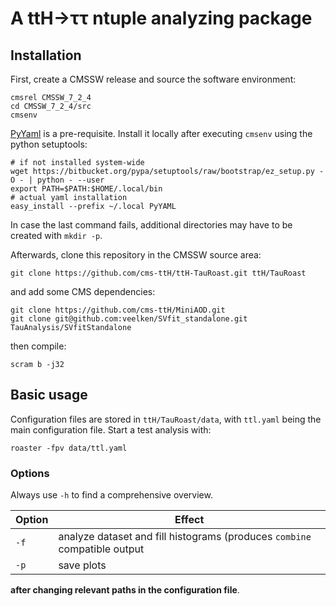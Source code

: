 # A ttH→ττ ntuple analyzing package

## Installation

First, create a CMSSW release and source the software environment:

    cmsrel CMSSW_7_2_4
    cd CMSSW_7_2_4/src
    cmsenv

[PyYaml](http://pyyaml.org/wiki/PyYAML) is a pre-requisite.
Install it locally after executing `cmsenv` using the python setuptools:

    # if not installed system-wide
    wget https://bitbucket.org/pypa/setuptools/raw/bootstrap/ez_setup.py -O - | python - --user
    export PATH=$PATH:$HOME/.local/bin
    # actual yaml installation
    easy_install --prefix ~/.local PyYAML

In case the last command fails, additional directories may have to be
created with `mkdir -p`.

Afterwards, clone this repository in the CMSSW source area:

    git clone https://github.com/cms-ttH/ttH-TauRoast.git ttH/TauRoast

and add some CMS dependencies:

    git clone https://github.com/cms-ttH/MiniAOD.git
    git clone git@github.com:veelken/SVfit_standalone.git TauAnalysis/SVfitStandalone

then compile:

    scram b -j32

## Basic usage

Configuration files are stored in `ttH/TauRoast/data`,
with `ttl.yaml` being the main configuration file.
Start a test analysis with:

    roaster -fpv data/ttl.yaml

### Options

Always use `-h` to find a comprehensive overview.

| Option | Effect                                                                    |
| ---    | ---                                                                       |
| `-f`   | analyze dataset and fill histograms (produces `combine` compatible output |
| `-p`   | save plots                                                                |

**after changing relevant paths in the configuration file**.
